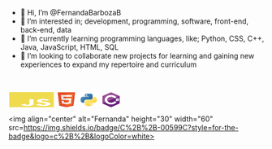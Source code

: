 - 👋 Hi, I’m @FernandaBarbozaB
- 👀 I’m interested in; development, programming, software, front-end, back-end, data
- 🌱 I’m currently learning programming languages, like; Python, CSS, C++, Java, JavaScript, HTML, SQL
- 💞️ I’m looking to collaborate new projects for learning and gaining new experiences to expand my repertoire and curriculum

<!---
FernandaBarbozaB/FernandaBarbozaB is a ✨ special ✨ repository because its `README.md` (this file) appears on your GitHub profile.
You can click the Preview link to take a look at your changes.
--->


##

<div style="display: inline_block"><br>
  <img align="center" alt="Fernanda" height="30" width="90" src="https://raw.githubusercontent.com/devicons/devicon/master/icons/javascript/javascript-plain.svg">
  <img align="center" alt="Fernanda" height="30" width="40" src="https://raw.githubusercontent.com/devicons/devicon/master/icons/html5/html5-original.svg">
  <img align="center" alt="Fernanda" height="30" width="40" src="https://raw.githubusercontent.com/devicons/devicon/master/icons/python/python-original.svg">
  <img align="center" alt="Fernanda" height="30" width="40" src="https://raw.githubusercontent.com/devicons/devicon/master/icons/csharp/csharp-original.svg">
 
  
  <img align="center" alt="Fernanda" height="30" width="60" src=https://img.shields.io/badge/C%2B%2B-00599C?style=for-the-badge&logo=c%2B%2B&logoColor=white>


##

